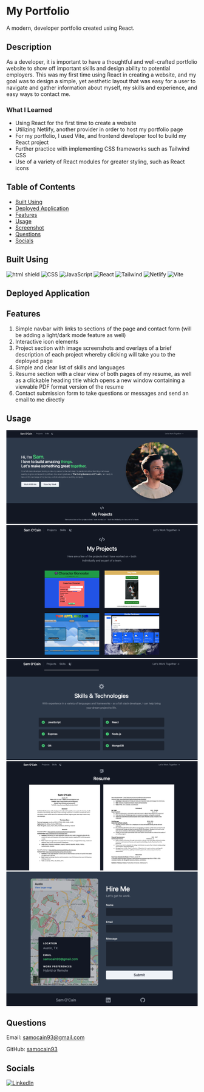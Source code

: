 # My Portfolio

A modern, developer portfolio created using React.

## Description

As a developer, it is important to have a thoughtful and well-crafted portfolio website to show off important skills and design ability to potential employers.
This was my first time using React in creating a website, and my goal was to design a simple, yet aesthetic layout that was easy for a user to navigate and gather information about myself, my skills and experience, and easy ways to contact me.

### What I Learned

- Using React for the first time to create a website
- Utilizing Netlify, another provider in order to host my portfolio page
- For my portfolio, I used Vite, and frontend developer tool to build my React project
- Further practice with implementing CSS frameworks such as Tailwind CSS
- Use of a variety of React modules for greater styling, such as React icons

## Table of Contents

- [Built Using](#built-using)
- [Deployed Application](#deployed-application)
- [Features](#features)
- [Usage](#usage)
- [Screenshot](#screenshot)
- [Questions](#questions)
- [Socials](#socials)

## Built Using

![html shield](https://img.shields.io/badge/HTML5-E34F26?style=for-the-badge&logo=html5&logoColor=white) ![CSS](https://img.shields.io/badge/CSS3-1572B6?style=for-the-badge&logo=css3&logoColor=white) ![JavaScript](https://img.shields.io/badge/JavaScript-323330?style=for-the-badge&logo=javascript&logoColor=F7DF1E) ![React](https://img.shields.io/badge/React-20232A?style=for-the-badge&logo=react&logoColor=61DAFB) ![Tailwind](https://img.shields.io/badge/Tailwind_CSS-38B2AC?style=for-the-badge&logo=tailwind-css&logoColor=white) ![Netlify](https://img.shields.io/badge/Netlify-00C7B7?style=for-the-badge&logo=netlify&logoColor=white) ![Vite](https://img.shields.io/badge/Vite-B73BFE?style=for-the-badge&logo=vite&logoColor=FFD62E)

## Deployed Application

## Features

1. Simple navbar with links to sections of the page and contact form (will be adding a light/dark mode feature as well)
2. Interactive icon elements
3. Project section with image screenshots and overlays of a brief description of each project whereby clicking will take you to the deployed page
4. Simple and clear list of skills and languages
5. Resume section with a clear view of both pages of my resume, as well as a clickable heading title which opens a new window containing a viewable PDF format version of the resume
6. Contact submission form to take questions or messages and send an email to me directly

## Usage

![Screenshot 1](./src//assets/images/screenshot-1.png)
![Screenshot 1](./src//assets/images/screenshot-2.png)
![Screenshot 1](./src//assets/images/screenshot-3.png)
![Screenshot 1](./src//assets/images/screenshot-4.png)
![Screenshot 1](./src//assets/images/screenshot-5.png)

## Questions

Email: [samocain93@gmail.com](mailto:samocain93@gmail.com)

GitHub: [samocain93](https://github.com/samocain93)

## Socials

[![LinkedIn](https://img.shields.io/badge/LinkedIn-0077B5?style=for-the-badge&logo=linkedin&logoColor=white)](https://www.linkedin.com/in/samocain/)
